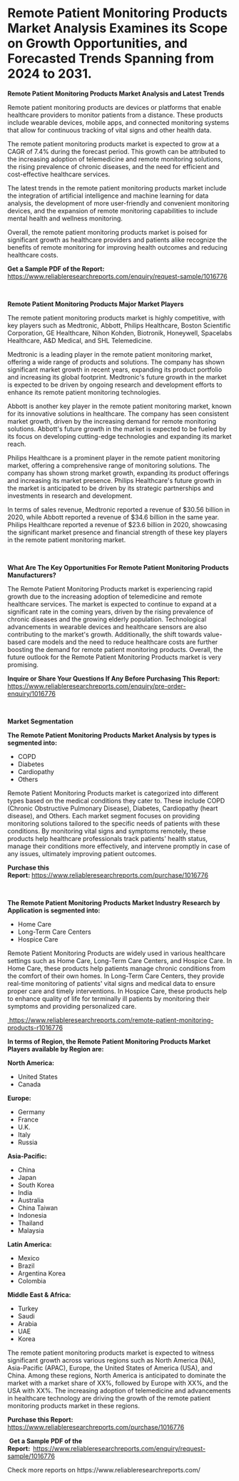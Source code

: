 <p><h1>Remote Patient Monitoring Products Market Analysis Examines its Scope on Growth Opportunities, and Forecasted Trends Spanning from 2024 to 2031.</h1></p><p><strong>Remote Patient Monitoring Products Market Analysis and Latest Trends</strong></p>
<p><p>Remote patient monitoring products are devices or platforms that enable healthcare providers to monitor patients from a distance. These products include wearable devices, mobile apps, and connected monitoring systems that allow for continuous tracking of vital signs and other health data.</p><p>The remote patient monitoring products market is expected to grow at a CAGR of 7.4% during the forecast period. This growth can be attributed to the increasing adoption of telemedicine and remote monitoring solutions, the rising prevalence of chronic diseases, and the need for efficient and cost-effective healthcare services.</p><p>The latest trends in the remote patient monitoring products market include the integration of artificial intelligence and machine learning for data analysis, the development of more user-friendly and convenient monitoring devices, and the expansion of remote monitoring capabilities to include mental health and wellness monitoring.</p><p>Overall, the remote patient monitoring products market is poised for significant growth as healthcare providers and patients alike recognize the benefits of remote monitoring for improving health outcomes and reducing healthcare costs.</p></p>
<p><strong>Get a Sample PDF of the Report:&nbsp;</strong> <a href="https://www.reliableresearchreports.com/enquiry/request-sample/1016776">https://www.reliableresearchreports.com/enquiry/request-sample/1016776</a></p>
<p>&nbsp;</p>
<p><strong>Remote Patient Monitoring Products Major Market Players</strong></p>
<p><p>The remote patient monitoring products market is highly competitive, with key players such as Medtronic, Abbott, Philips Healthcare, Boston Scientific Corporation, GE Healthcare, Nihon Kohden, Biotronik, Honeywell, Spacelabs Healthcare, A&D Medical, and SHL Telemedicine.</p><p>Medtronic is a leading player in the remote patient monitoring market, offering a wide range of products and solutions. The company has shown significant market growth in recent years, expanding its product portfolio and increasing its global footprint. Medtronic's future growth in the market is expected to be driven by ongoing research and development efforts to enhance its remote patient monitoring technologies.</p><p>Abbott is another key player in the remote patient monitoring market, known for its innovative solutions in healthcare. The company has seen consistent market growth, driven by the increasing demand for remote monitoring solutions. Abbott's future growth in the market is expected to be fueled by its focus on developing cutting-edge technologies and expanding its market reach.</p><p>Philips Healthcare is a prominent player in the remote patient monitoring market, offering a comprehensive range of monitoring solutions. The company has shown strong market growth, expanding its product offerings and increasing its market presence. Philips Healthcare's future growth in the market is anticipated to be driven by its strategic partnerships and investments in research and development.</p><p>In terms of sales revenue, Medtronic reported a revenue of $30.56 billion in 2020, while Abbott reported a revenue of $34.6 billion in the same year. Philips Healthcare reported a revenue of $23.6 billion in 2020, showcasing the significant market presence and financial strength of these key players in the remote patient monitoring market.</p></p>
<p>&nbsp;</p>
<p><strong>What Are The Key Opportunities For Remote Patient Monitoring Products Manufacturers?</strong></p>
<p><p>The Remote Patient Monitoring Products market is experiencing rapid growth due to the increasing adoption of telemedicine and remote healthcare services. The market is expected to continue to expand at a significant rate in the coming years, driven by the rising prevalence of chronic diseases and the growing elderly population. Technological advancements in wearable devices and healthcare sensors are also contributing to the market's growth. Additionally, the shift towards value-based care models and the need to reduce healthcare costs are further boosting the demand for remote patient monitoring products. Overall, the future outlook for the Remote Patient Monitoring Products market is very promising.</p></p>
<p><strong>Inquire or Share Your Questions If Any Before Purchasing This Report:</strong> <a href="https://www.reliableresearchreports.com/enquiry/pre-order-enquiry/1016776">https://www.reliableresearchreports.com/enquiry/pre-order-enquiry/1016776</a></p>
<p>&nbsp;</p>
<p><strong>Market Segmentation</strong></p>
<p><strong>The Remote Patient Monitoring Products Market Analysis by types is segmented into:</strong></p>
<p><ul><li>COPD</li><li>Diabetes</li><li>Cardiopathy</li><li>Others</li></ul></p>
<p><p>Remote Patient Monitoring Products market is categorized into different types based on the medical conditions they cater to. These include COPD (Chronic Obstructive Pulmonary Disease), Diabetes, Cardiopathy (heart disease), and Others. Each market segment focuses on providing monitoring solutions tailored to the specific needs of patients with these conditions. By monitoring vital signs and symptoms remotely, these products help healthcare professionals track patients' health status, manage their conditions more effectively, and intervene promptly in case of any issues, ultimately improving patient outcomes.</p></p>
<p><strong>Purchase this Report:&nbsp;</strong><a href="https://www.reliableresearchreports.com/purchase/1016776">https://www.reliableresearchreports.com/purchase/1016776</a></p>
<p>&nbsp;</p>
<p><strong>The Remote Patient Monitoring Products Market Industry Research by Application is segmented into:</strong></p>
<p><ul><li>Home Care</li><li>Long-Term Care Centers</li><li>Hospice Care</li></ul></p>
<p><p>Remote Patient Monitoring Products are widely used in various healthcare settings such as Home Care, Long-Term Care Centers, and Hospice Care. In Home Care, these products help patients manage chronic conditions from the comfort of their own homes. In Long-Term Care Centers, they provide real-time monitoring of patients' vital signs and medical data to ensure proper care and timely interventions. In Hospice Care, these products help to enhance quality of life for terminally ill patients by monitoring their symptoms and providing personalized care.</p></p>
<p><a href="https://www.reliableresearchreports.com/remote-patient-monitoring-products-r1016776">&nbsp;https://www.reliableresearchreports.com/remote-patient-monitoring-products-r1016776</a></p>
<p><strong>In terms of Region, the Remote Patient Monitoring Products Market Players available by Region are:</strong></p>
<p>
    <p> <strong> North America: </strong>
        <ul>
            <li>United States</li>
            <li>Canada</li>
        </ul>
        </p> 
    <p> <strong> Europe: </strong>
        <ul>
            <li>Germany</li>
            <li>France</li>
            <li>U.K.</li>
            <li>Italy</li>
            <li>Russia</li>
        </ul>
        </p> 
    <p> <strong> Asia-Pacific: </strong>
        <ul>
            <li>China</li>
            <li>Japan</li>
            <li>South Korea</li>
            <li>India</li>
            <li>Australia</li>
            <li>China Taiwan</li>
            <li>Indonesia</li>
            <li>Thailand</li>
            <li>Malaysia</li>
        </ul>
        </p> 
    <p> <strong> Latin America: </strong>
        <ul>
            <li>Mexico</li>
            <li>Brazil</li>
            <li>Argentina Korea</li>
            <li>Colombia</li>
        </ul>
        </p> 
    <p> <strong> Middle East & Africa: </strong>
        <ul>
            <li>Turkey</li>
            <li>Saudi</li>
            <li>Arabia</li>
            <li>UAE</li>
            <li>Korea</li>
        </ul>
    </p>
    </p>
<p><p>The remote patient monitoring products market is expected to witness significant growth across various regions such as North America (NA), Asia-Pacific (APAC), Europe, the United States of America (USA), and China. Among these regions, North America is anticipated to dominate the market with a market share of XX%, followed by Europe with XX%, and the USA with XX%. The increasing adoption of telemedicine and advancements in healthcare technology are driving the growth of the remote patient monitoring products market in these regions.</p></p>
<p><strong>Purchase this Report: </strong><a href="https://www.reliableresearchreports.com/purchase/1016776">https://www.reliableresearchreports.com/purchase/1016776</a></p>
<p>&nbsp;<strong>Get a Sample PDF of the Report:&nbsp;&nbsp;</strong><a href="https://www.reliableresearchreports.com/enquiry/request-sample/1016776">https://www.reliableresearchreports.com/enquiry/request-sample/1016776</a></p>
<p><strong></strong></p>
<p>Check more reports on https://www.reliableresearchreports.com/</p>